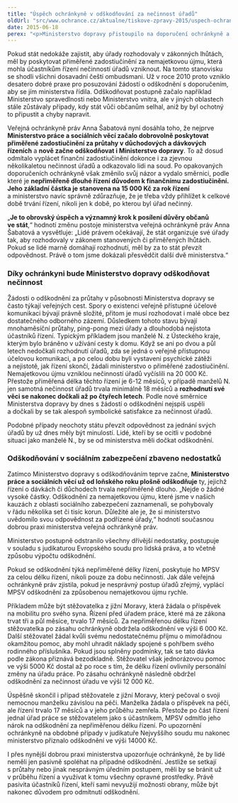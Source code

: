 ```yaml
---
title: "Úspěch ochránkyně v odškodňování za nečinnost úřadů"
oldUrl: "src/www.ochrance.cz/aktualne/tiskove-zpravy-2015/uspech-ochrankyne-v-odskodnovani-za-necinnost-uradu"
date: 2015-06-18
perex: "<p>Ministerstvo dopravy přistoupilo na doporučení ochránkyně a začne lidi odškodňovat za nečinnost úřadů. Po Ministerstvu práce a sociálních věcí, které od loňského roku dobrovolně odškodňuje za nesprávný úřední postup, tak ochránkyně dosáhla dalšího úspěchu ve prospěch lidí, kteří měsíce i roky marně čekali na úřední rozhodnutí ve své věci a celou dobu museli žít v nejistotě a stresu.</p>"
---
```


<!-- imported from the old website -->

<p>Pokud stát nedokáže zajistit, aby úřady rozhodovaly v zákonných lhůtách, měl by poskytovat přiměřené zadostiučinění za nemajetkovou újmu, která mohla účastníkům řízení nečinností úřadů vzniknout. Na tomto stanovisku se shodli všichni dosavadní čeští ombudsmani. Už v roce 2010 proto vzniklo desatero dobré praxe pro posuzování žádostí o odškodnění s doporučením, aby se jím ministerstva řídila. Odškodňovat postupně začalo například Ministerstvo spravedlnosti nebo Ministerstvo vnitra, ale v jiných oblastech stále zůstávaly případy, kdy stát vůči občanům selhal, aniž by byl ochotný to připustit a chyby napravit.</p><p>Veřejná ochránkyně práv Anna Šabatová nyní dosáhla toho, že nejprve <strong>Ministerstvo práce a sociálních věcí začalo dobrovolně poskytovat přiměřené zadostiučinění za průtahy v důchodových a dávkových řízeních</strong> a <strong>nově začne odškodňovat i Ministerstvo dopravy</strong>. To až dosud odmítalo vyplácet finanční zadostiučinění dokonce i za zjevnou několikaletou nečinnost úřadů a odkazovalo lidi na soud. Po opakovaných doporučeních ochránkyně však změnilo svůj názor a vydalo směrnici, podle které je <strong>nepřiměřeně dlouhé řízení důvodem k finančnímu zadostiučinění. Jeho základní částka je stanovena na 15 000 Kč za rok řízení</strong> a ministerstvo navíc správně zdůrazňuje, že je třeba vždy přihlížet k celkové době trvání řízení, nikoli jen k době, po kterou byl úřad nečinný.</p><p>„<strong>Je to obrovský úspěch a významný krok k posílení důvěry občanů ve stát</strong>,“ hodnotí změnu postoje ministerstva veřejná ochránkyně práv Anna Šabatová a vysvětluje: „Lidé právem očekávají, že stát organizuje své úřady tak, aby rozhodovaly v zákonem stanovených či přiměřených lhůtách. Pokud se lidé marně domáhají rozhodnutí, měl by za to stát převzít odpovědnost. Právě o tom jsme dokázali přesvědčit další dvě ministerstva.“</p><h3>Díky ochránkyni bude Ministerstvo dopravy odškodňovat nečinnost</h3><p>Žádosti o odškodnění za průtahy v působnosti Ministerstva dopravy se často týkají veřejných cest. Spory o existenci veřejně přístupné účelové komunikaci bývají právně složité, přitom je musí rozhodovat i malé obce bez dostatečného odborného zázemí. Důsledkem tohoto stavu bývají mnohaměsíční průtahy, ping-pong mezi úřady a dlouhodobá nejistota účastníků řízení. Typickým příkladem jsou manželé N. z Ústeckého kraje, kterým bylo bráněno v užívání cesty k domu. Když se ani po dvou a půl letech nedočkali rozhodnutí úřadů, zda se jedná o veřejně přístupnou účelovou komunikaci, a po celou dobu byli vystaveni psychické zátěži a nejistotě, jak řízení skončí, žádali ministerstvo o přiměřené zadostiučinění. Nemajetkovou újmu vzniklou nečinností úřadů vyčíslili na 20 000 Kč. Přestože přiměřená délka těchto řízení je 6-12 měsíců, v případě manželů N. jen samotná nečinnost úřadů trvala minimálně 18 měsíců a <strong>rozhodnutí své věci se nakonec dočkali až po čtyřech letech</strong>. Podle nové směrnice Ministerstva dopravy by dnes s žádostí o odškodnění nejspíš uspěli a dočkali by se tak alespoň symbolické satisfakce za nečinnost úřadů. </p><p>Podobné případy neochoty státu převzít odpovědnost za jednání svých úřadů by už dnes měly být minulostí. Lidé, kteří by se ocitli v podobné situaci jako manželé N., by se od ministerstva měli dočkat odškodnění.</p><h3>Odškodňování v sociálním zabezpečení zbaveno nedostatků</h3><p>Zatímco Ministerstvo dopravy s odškodňováním teprve začne, <strong>Ministerstvo práce a sociálních věcí už od loňského roku plošně odškodňuje</strong> ty, jejichž řízení o dávkách či důchodech trvala nepřiměřeně dlouho. „Nejde o žádné vysoké částky. Odškodnění za nemajetkovou újmu, které jsme v našich kauzách z oblasti sociálního zabezpečení zaznamenali, se pohybovaly v řádu několika set či tisíc korun. Důležité ale je, že si ministerstvo uvědomilo svou odpovědnost za podřízené úřady,“ hodnotí současnou dobrou praxi ministerstva veřejná ochránkyně práv. </p><p>Ministerstvo postupně odstranilo všechny dřívější nedostatky, postupuje v souladu s judikaturou Evropského soudu pro lidská práva, a to včetně způsobu výpočtu odškodnění. </p><p>Pokud se odškodnění týká nepřiměřené délky řízení, poskytuje ho MPSV za celou délku řízení, nikoli pouze za dobu nečinnosti. Jak dále veřejná ochránkyně práv zjistila, pokud je nesprávný postup úřadů zřejmý, vyplácí MPSV odškodnění za způsobenou nemajetkovou újmu rychle.</p><p>Příkladem může být stěžovatelka z jižní Moravy, která žádala o příspěvek na mobilitu pro svého syna. Řízení před úřadem práce, které má ze zákona trvat tři a půl měsíce, trvalo 17 měsíců. Za nepřiměřenou délku řízení stěžovatelka po zásahu ochránkyně obdržela odškodnění ve výši 6 000 Kč. Další stěžovatel žádal kvůli svému nedostatečnému příjmu o mimořádnou okamžitou pomoc, aby mohl uhradit náklady spojené s pohřbem svého rodinného příslušníka. Pokud jsou splněny podmínky, tak se tato dávka podle zákona přiznává bezodkladně. Stěžovatel však jednorázovou pomoc ve výši 5000 Kč dostal až po roce s tím, že délku řízení ovlivnily personální změny na úřadu práce. Po zásahu ochránkyně následně obdržel odškodnění za nečinnost úřadu ve výši 12 000 Kč.</p><p>Úspěšně skončil i případ stěžovatele z jižní Moravy, který pečoval o svoji nemocnou manželku závislou na péči. Manželka žádala o příspěvek na péči, ale řízení trvalo 17 měsíců a v jeho průběhu zemřela. Přestože po část řízení jednal úřad práce se stěžovatelem jako s účastníkem, MPSV odmítlo jeho nárok na odškodnění za nepřiměřenou délku řízení. Po upozornění ochránkyně na obdobné případy v judikatuře Nejvyššího soudu mu nakonec ministerstvo přiznalo odškodnění ve výši 14000 Kč.</p>I přes nynější dobrou praxi ministerstva upozorňuje ochránkyně, že by lidé neměli jen pasivně spoléhat na případné odškodnění. Jestliže se setkají s průtahy nebo jinak nesprávným úředním postupem, měli by se bránit už v průběhu řízení a využívat k tomu všechny opravné prostředky. Právě pasivita účastníků řízení, kteří sami nevyužijí možnosti obrany, může být nakonec důvodem pro odmítnutí odškodnění.
